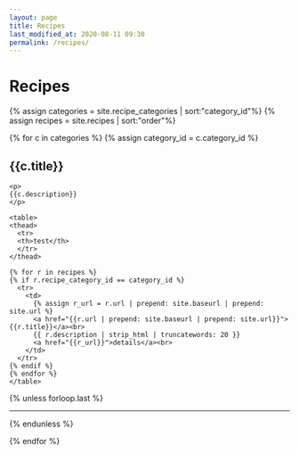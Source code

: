 ```yaml
---
layout: page
title: Recipes
last_modified_at: 2020-08-11 09:30
permalink: /recipes/
---
```


<h1>Recipes</h1>

{% assign categories = site.recipe_categories | sort:"category_id"%}
{% assign recipes = site.recipes | sort:"order"%}

{% for c in categories %}
  {% assign category_id = c.category_id %}

  <section>
    <h2>{{c.title}}</h2>

    <p>
    {{c.description}}
    </p>

    <table>
    <thead>
      <tr>
      <th>test</th>
      </tr>
    </thead>

    {% for r in recipes %}
    {% if r.recipe_category_id == category_id %}
      <tr>
        <td>
          {% assign r_url = r.url | prepend: site.baseurl | prepend: site.url %}
          <a href="{{r.url | prepend: site.baseurl | prepend: site.url}}">{{r.title}}</a><br>
          {{ r.description | strip_html | truncatewords: 20 }}
          <a href="{{r_url}}">details</a><br>
        </td>
      </tr>
    {% endif %}
    {% endfor %}
    </table>
  </section>
  {% unless forloop.last %}<hr>{% endunless %}


{% endfor %}
